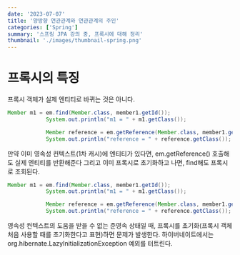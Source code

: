```yaml
---
date: '2023-07-07'
title: '양방향 연관관계와 연관관계의 주인'
categories: ['Spring']
summary: '스프링 JPA 강의 중, 프록시에 대해 정리'
thumbnail: './images/thumbnail-spring.png'
---
```


# 프록시의 특징

프록시 객체가 실제 엔티티로 바뀌는 것은 아니다.

```java
Member m1 = em.find(Member.class, member1.getId());
            System.out.println("m1 = " + m1.getClass());

            Member reference = em.getReference(Member.class, member1.getId());
            System.out.println("reference = " + reference.getClass());
```

만약 이미 영속성 컨텍스트(1차 캐시)에 엔티티가 있다면, em.getReference() 호출해도 실제 엔티티를 반환해준다 그리고 이미 프록시로 초기화하고 나면, find해도 프록시로 조회된다.

```java
Member m1 = em.find(Member.class, member1.getId());
            System.out.println("m1 = " + m1.getClass());

            Member reference = em.getReference(Member.class, member1.getId());
            System.out.println("reference = " + reference.getClass());
```

영속성 컨텍스트의 도움을 받을 수 없는 준영속 상태일 때, 프록시를 초기화(프록시 객체 처음 사용할 때를 초기화한다고 표현)하면 문제가 발생한다. 하이버네이트에서는 org.hibernate.LazyInitializationException 예외를 터트린다.
